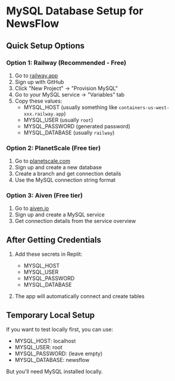 # MySQL Database Setup for NewsFlow

## Quick Setup Options

### Option 1: Railway (Recommended - Free)
1. Go to [railway.app](https://railway.app)
2. Sign up with GitHub
3. Click "New Project" → "Provision MySQL"
4. Go to your MySQL service → "Variables" tab
5. Copy these values:
   - MYSQL_HOST (usually something like `containers-us-west-xxx.railway.app`)
   - MYSQL_USER (usually `root`)
   - MYSQL_PASSWORD (generated password)
   - MYSQL_DATABASE (usually `railway`)

### Option 2: PlanetScale (Free tier)
1. Go to [planetscale.com](https://planetscale.com)
2. Sign up and create a new database
3. Create a branch and get connection details
4. Use the MySQL connection string format

### Option 3: Aiven (Free tier)
1. Go to [aiven.io](https://aiven.io)
2. Sign up and create a MySQL service
3. Get connection details from the service overview

## After Getting Credentials
1. Add these secrets in Replit:
   - MYSQL_HOST
   - MYSQL_USER  
   - MYSQL_PASSWORD
   - MYSQL_DATABASE

2. The app will automatically connect and create tables

## Temporary Local Setup
If you want to test locally first, you can use:
- MYSQL_HOST: localhost
- MYSQL_USER: root
- MYSQL_PASSWORD: (leave empty)
- MYSQL_DATABASE: newsflow

But you'll need MySQL installed locally.